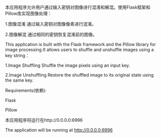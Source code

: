 本应用程序允许用户通过输入密钥对图像进行混淆和解混。使用Flask框架和Pillow库实现图像处理：

1.图像混淆 通过输入密钥对图像像素进行混淆。

2.图像解混 通过相同的密钥恢复混淆前的图像。


This application is built with the Flask framework and the Pillow library for image processing.It allows users to shuffle and unshuffle images using a key string：

1.Image Shuffling    Shuffle the image pixels using an input key.

2.Image Unshuffling  Restore the shuffled image to its original state using the same key.


Requirements(依赖):

Flask

Pillow




本应用程序将运行在http://0.0.0.0:6996

The application will be running at http://0.0.0.0:6996
